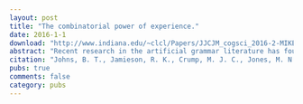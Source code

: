 ```yaml
---
layout: post
title: "The combinatorial power of experience."
date: 2016-1-1
download: "http://www.indiana.edu/~clcl/Papers/JJCJM_cogsci_2016-2-MIKE.pdf"
abstract: "Recent research in the artificial grammar literature has found that a simple explicit model of memory can account for a wide variety of artificial grammar results (Jamieson & Mewhort, 2009, 2010, 2011). This classic of model has been extended to account for natural language sentence processing effects (Johns & Jones, 2015). The current article extends this work to account for sentence production, and demonstrates that the structure of language itself provides sufficient power to generate syntactically correct sentences, even with no higher-level information about language provided to the model."
citation: "Johns, B. T., Jamieson, R. K., Crump, M. J. C., Jones, M. N., & Mewhort, D. J. K. (2016). The combinatorial power of experience. Proceedings of the 38th Annual Conference of the Cognitive Science Society."
pubs: true
comments: false
category: pubs
---
```

